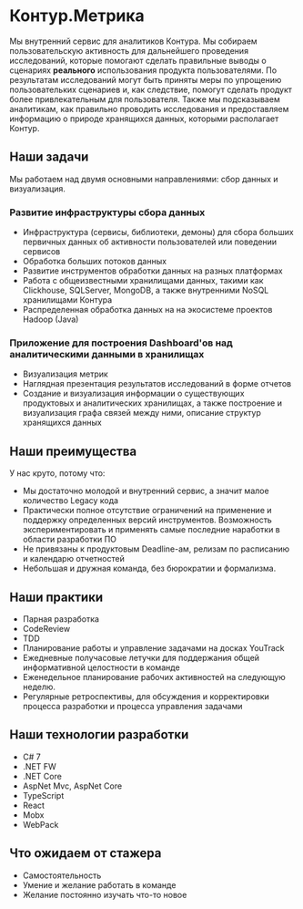 # Контур.Метрика

Мы внутренний сервис для аналитиков Контура. Мы собираем пользовательскую активность для дальнейшего проведения исследований, которые помогают сделать правильные выводы о сценариях __реального__ использования продукта пользователями. По результатам исследований могут быть приняты меры по упрощению пользовательких сценариев и, как следствие, помогут сделать продукт более привлекательным для пользователя. Также мы подсказываем аналитикам, как правильно проводить исследования и предоставляем информацию о природе хранящихся данных, которыми располагает Контур.

## Наши задачи

Мы работаем над двумя основными направлениями: сбор данных и визуализация.

### Развитие инфраструктуры сбора данных

- Инфраструктура (сервисы, библиотеки, демоны) для сбора больших первичных данных об активности пользователей или поведении сервисов
- Обработка больших потоков данных
- Развитие инструментов обработки данных на разных платформах
- Работа с общеизвестными хранилищами данных, такими как Clickhouse, SQLServer, MongoDB, а также внутренними NoSQL хранилищами Контура
- Распределенная обработка данных на на экосистеме проектов Hadoop (Java)

### Приложение для построения Dashboard'ов над аналитическими данными в хранилищах

- Визуализация метрик
- Наглядная презентация результатов исследований в форме отчетов
- Создание и визуализация информации о существующих продуктовых и аналитических хранилищах, а также построение и визуализация графа связей между ними, описание структур хранящихся данных

## Наши преимущества

У нас круто, потому что:

- Мы достаточно молодой и внутренний сервис, а значит малое количество Legacy кода
- Практически полное отсутствие ограничений на применение и поддержку определенных версий инструментов. Возможность экспериментировать и применять самые последние наработки в области разработки ПО
- Не привязаны к продуктовым Deadline-ам, релизам по расписанию и календарю отчетностей
- Небольшая и дружная команда, без бюрократии и формализма.

## Наши практики

- Парная разработка
- CodeReview
- TDD
- Планирование работы и управление задачами на досках YouTrack
- Ежедневные получасовые летучки для поддержания общей информативной целостности в команде
- Еженедельное планирование рабочих активностей на следующую неделю.
- Регулярные ретроспективы, для обсуждения и корректировки процесса разработки и процесса управления задачами

## Наши технологии разработки

- C# 7
- .NET FW
- .NET Core
- AspNet Mvc, AspNet Core
- TypeScript
- React
- Mobx
- WebPack

## Что ожидаем от стажера

- Самостоятельность
- Умение и желание работать в команде
- Желание постоянно изучать что-то новое